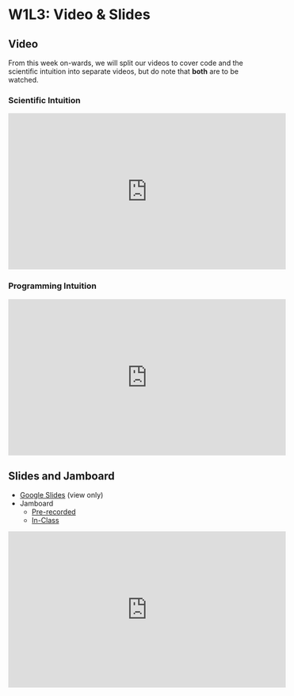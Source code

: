 # W1L3: Video & Slides

## Video

From this week on-wards, we will split our videos to cover code and the scientific intuition into separate videos, but do note that **both** are to be watched.

### Scientific Intuition

<div class="iframe-container">
<iframe width="560" height="315" src="https://www.youtube-nocookie.com/embed/iX-WdvY0rjw" frameborder="0" allow="accelerometer; autoplay; encrypted-media; gyroscope; picture-in-picture" allowfullscreen></iframe>
</div>

### Programming Intuition

<div class="iframe-container">
<iframe width="560" height="315" src="https://www.youtube-nocookie.com/embed/W7_AinnrdWk" frameborder="0" allow="accelerometer; autoplay; encrypted-media; gyroscope; picture-in-picture" allowfullscreen></iframe>
</div>

## Slides and Jamboard

- [Google Slides](https://docs.google.com/presentation/d/1F_oHDWEv2ax1NJPd1vaxQkY5FA3HzTASgKqOzngfeIc/edit?usp=sharing) (view only)
- Jamboard
  - [Pre-recorded](https://jamboard.google.com/d/1oDznzRytjThwvEXPtZadjOWb6DCmIAVLeL_yuooDrwg/edit?usp=sharing)
  - [In-Class](https://jamboard.google.com/d/1EiFsdwC6LivT68-LPfhyoZR7dW09Aw6w7BaYr3YI2Hg/edit?usp=sharing)

<div class="iframe-container">
<iframe src="https://docs.google.com/presentation/d/e/2PACX-1vTjPT9G3IsFXyhPmTwtBtBMBxpFoQ8ly7HWkCvvehf-DNdk4BPDxIX1W-eofc-SsQ81pdEdi2MOqlBA/embed?start=false&loop=false&delayms=5000" frameborder="0" width="560" height="315" allowfullscreen="true" mozallowfullscreen="true" webkitallowfullscreen="true"></iframe>
</div>
